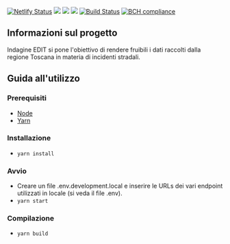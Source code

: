 [![Netlify Status](https://api.netlify.com/api/v1/badges/b0f7c53a-94bc-4ce4-bfd1-3db34603b0fd/deploy-status)](https://app.netlify.com/sites/indagine-edit/deploys)
![](https://github.com/Pinzauti/indagine-edit-frontend/workflows/Node%20CI/badge.svg)
![](https://github.com/Pinzauti/indagine-edit-frontend/workflows/Lint%20Code%20Base/badge.svg)
![](https://github.com/Pinzauti/indagine-edit-frontend/workflows/CodeQL/badge.svg)
[![Build Status](https://travis-ci.com/Pinzauti/indagine-edit-frontend.svg?branch=master)](https://travis-ci.com/Pinzauti/indagine-edit-frontend)
[![BCH compliance](https://bettercodehub.com/edge/badge/Pinzauti/indagine-edit-frontend?branch=master)](https://bettercodehub.com/)

## Informazioni sul progetto
Indagine EDIT si pone l'obiettivo di rendere fruibili i dati raccolti dalla regione Toscana in materia di incidenti stradali.
## Guida all'utilizzo

### Prerequisiti

- [Node](https://nodejs.org/it/)
- [Yarn](https://github.com/yarnpkg/yarn)
### Installazione

- `yarn install`

### Avvio
- Creare un file .env.development.local e inserire le URLs dei vari endpoint utilizzati in locale (si veda il file .env).
- `yarn start`

### Compilazione

- `yarn build`
